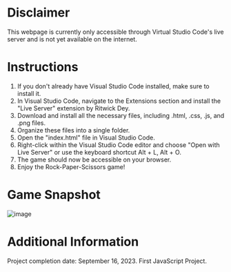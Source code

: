 # Disclaimer
This webpage is currently only accessible through Virtual Studio Code's live server and is not yet available on the internet.
# Instructions 
1. If you don't already have Visual Studio Code installed, make sure to install it.
2. In Visual Studio Code, navigate to the Extensions section and install the "Live Server" extension by Ritwick Dey.
3. Download and install all the necessary files, including .html, .css, .js, and .png files.
4. Organize these files into a single folder.
5. Open the "index.html" file in Visual Studio Code.
6. Right-click within the Visual Studio Code editor and choose "Open with Live Server" or use the keyboard shortcut Alt + L, Alt + O.
7. The game should now be accessible on your browser.
8. Enjoy the Rock-Paper-Scissors game!
# Game Snapshot
![image](https://github.com/krislette/rock-paper-scissors-game/assets/143507354/61586ecc-f70b-4bf4-a4aa-987bd096277a)
# Additional Information
Project completion date: September 16, 2023.
First JavaScript Project.
